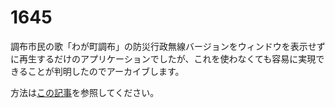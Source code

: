 # 1645

調布市民の歌「わが町調布」の防災行政無線バージョンをウィンドウを表示せずに再生するだけのアプリケーションでしたが、これを使わなくても容易に実現できることが判明したのでアーカイブします。

方法は[この記事](https://azumino.pages.dev/blog/20231201-1645/#パソコン上で時報を鳴らす)を参照してください。